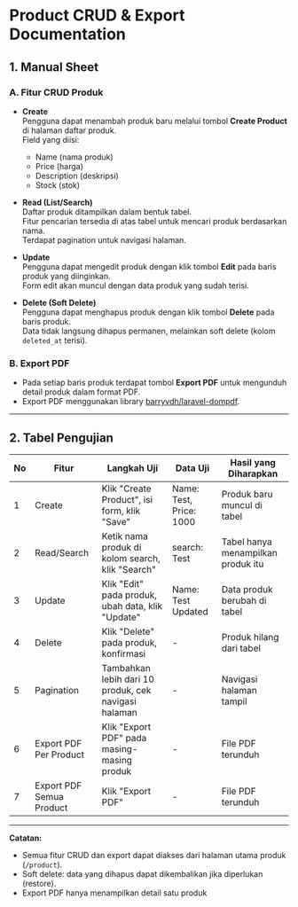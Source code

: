 # Product CRUD & Export Documentation

## 1. Manual Sheet

### A. Fitur CRUD Produk

-   **Create**  
    Pengguna dapat menambah produk baru melalui tombol **Create Product** di halaman daftar produk.  
    Field yang diisi:

    -   Name (nama produk)
    -   Price (harga)
    -   Description (deskripsi)
    -   Stock (stok)

-   **Read (List/Search)**  
    Daftar produk ditampilkan dalam bentuk tabel.  
    Fitur pencarian tersedia di atas tabel untuk mencari produk berdasarkan nama.  
    Terdapat pagination untuk navigasi halaman.

-   **Update**  
    Pengguna dapat mengedit produk dengan klik tombol **Edit** pada baris produk yang diinginkan.  
    Form edit akan muncul dengan data produk yang sudah terisi.

-   **Delete (Soft Delete)**  
    Pengguna dapat menghapus produk dengan klik tombol **Delete** pada baris produk.  
    Data tidak langsung dihapus permanen, melainkan soft delete (kolom `deleted_at` terisi).

### B. Export PDF

-   Pada setiap baris produk terdapat tombol **Export PDF** untuk mengunduh detail produk dalam format PDF.
-   Export PDF menggunakan library [barryvdh/laravel-dompdf](https://github.com/barryvdh/laravel-dompdf).

---

## 2. Tabel Pengujian

| No  | Fitur                    | Langkah Uji                                          | Data Uji                | Hasil yang Diharapkan              |
| --- | ------------------------ | ---------------------------------------------------- | ----------------------- | ---------------------------------- |
| 1   | Create                   | Klik "Create Product", isi form, klik "Save"         | Name: Test, Price: 1000 | Produk baru muncul di tabel        |
| 2   | Read/Search              | Ketik nama produk di kolom search, klik "Search"     | search: Test            | Tabel hanya menampilkan produk itu |
| 3   | Update                   | Klik "Edit" pada produk, ubah data, klik "Update"    | Name: Test Updated      | Data produk berubah di tabel       |
| 4   | Delete                   | Klik "Delete" pada produk, konfirmasi                | -                       | Produk hilang dari tabel           |
| 5   | Pagination               | Tambahkan lebih dari 10 produk, cek navigasi halaman | -                       | Navigasi halaman tampil            |
| 6   | Export PDF Per Product   | Klik "Export PDF" pada masing-masing produk          | -                       | File PDF terunduh                  |
| 7   | Export PDF Semua Product | Klik "Export PDF"                                    | -                       | File PDF terunduh                  |

---

**Catatan:**

-   Semua fitur CRUD dan export dapat diakses dari halaman utama produk (`/product`).
-   Soft delete: data yang dihapus dapat dikembalikan jika diperlukan (restore).
-   Export PDF hanya menampilkan detail satu produk
